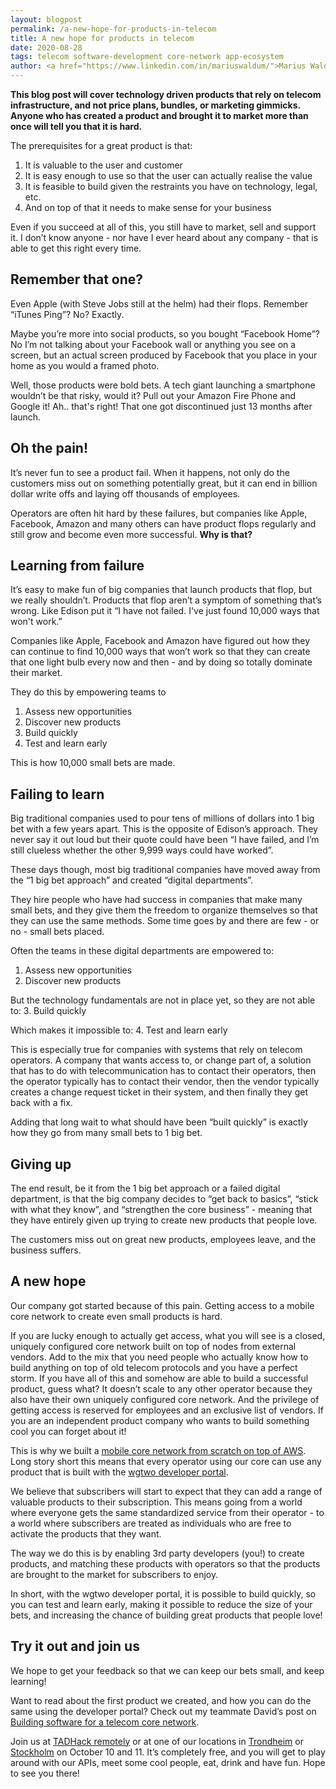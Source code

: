```yaml
---
layout: blogpost
permalink: /a-new-hope-for-products-in-telecom
title: A new hope for products in telecom
date: 2020-08-28
tags: telecom software-development core-network app-ecosystem
author: <a href="https://www.linkedin.com/in/mariuswaldum/">Marius Waldum</a> - Head of Product
---
```


**This blog post will cover technology driven products that rely on telecom infrastructure, and not price plans, bundles, or marketing gimmicks. Anyone who has created a product and brought it to market more than once will tell you that it is hard.**

The prerequisites for a great product is that:
1. It is valuable to the user and customer 
2. It is easy enough to use so that the user can actually realise the value
3. It is feasible to build given the restraints you have on technology, legal, etc. 
4. And on top of that it needs to make sense for your business

Even if you succeed at all of this, you still have to market, sell and support it. I don’t know anyone - nor have I ever heard about any company - that is able to get this right every time. 

## Remember that one? 
Even Apple (with Steve Jobs still at the helm) had their flops. Remember “iTunes Ping”? No? Exactly. 

Maybe you’re more into social products, so you bought “Facebook Home”? No I’m not talking about your Facebook wall or anything you see on a screen, but an actual screen produced by Facebook that you place in your home as you would a framed photo. 

Well, those products were bold bets. A tech giant launching a smartphone wouldn’t be that risky, would it? Pull out your Amazon Fire Phone and Google it! Ah.. that's right! That one got discontinued just 13 months after launch. 

## Oh the pain!
It’s never fun to see a product fail. When it happens, not only do the customers miss out on something potentially great, but it can end in billion dollar write offs and laying off thousands of employees.

Operators are often hit hard by these failures, but companies like Apple, Facebook, Amazon and many others can have product flops regularly and still grow and become even more successful. **Why is that?** 


## Learning from failure
It’s easy to make fun of big companies that launch products that flop, but we really shouldn’t. Products that flop aren’t a symptom of something that’s wrong. Like Edison put it “I have not failed. I've just found 10,000 ways that won't work.” 

Companies like Apple, Facebook and Amazon have figured out how they can continue to find 10,000 ways that won’t work so that they can create that one light bulb every now and then - and by doing so totally dominate their market. 

They do this by empowering teams to 
1. Assess new opportunities
2. Discover new products
3. Build quickly
4. Test and learn early

This is how 10,000 small bets are made. 

## Failing to learn
Big traditional companies used to pour tens of millions of dollars into 1 big bet with a few years apart. This is the opposite of Edison’s approach. They never say it out loud but their quote could have been “I have failed, and I’m still clueless whether the other 9,999 ways could have worked”.
 
These days though, most big traditional companies have moved away from the “1 big bet approach” and created “digital departments”. 

They hire people who have had success in companies that make many small bets, and they give them the freedom to organize themselves so that they can use the same methods. Some time goes by and there are few - or no - small bets placed. 

Often the teams in these digital departments are empowered to: 
1. Assess new opportunities
2. Discover new products

But the technology fundamentals are not in place yet, so they are not able to: 
3. Build quickly

Which makes it impossible to: 
4. Test and learn early

This is especially true for companies with systems that rely on telecom operators. A company that wants access to, or change part of, a solution that has to do with telecommunication has to contact their operators, then the operator typically has to contact their vendor, then the vendor typically creates a change request ticket in their system, and then finally they get back with a fix. 

Adding that long wait to what should have been “built quickly” is exactly how they go from many small bets to 1 big bet.

## Giving up
The end result, be it from the 1 big bet approach or a failed digital department, is that the big company decides to “get back to basics”, “stick with what they know”, and “strengthen the core business” - meaning that they have entirely given up trying to create new products that people love.

The customers miss out on great new products, employees leave, and the business suffers. 

## A new hope
Our company got started because of this pain. Getting access to a mobile core network to create even small products is hard. 

If you are lucky enough to actually get access, what you will see is a closed, uniquely configured core network built on top of nodes from external vendors. Add to the mix that you need people who actually know how to build anything on top of old telecom protocols and you have a perfect storm. If you have all of this and somehow are able to build a successful product, guess what? It doesn’t scale to any other operator because they also have their own uniquely configured core network. And the privilege of getting access is reserved for employees and an exclusive list of vendors. If you are an independent product company who wants to build something cool you can forget about it! 

This is why we built a [mobile core network from scratch on top of AWS](https://wgtwo.com/our-product). Long story short this means that every operator using our core can use any product that is built with the [wgtwo developer portal](http://developer.wgtwo.com/). 

We believe that subscribers will start to expect that they can add a range of valuable products to their subscription. This means going from a world where everyone gets the same standardized service from their operator - to a world where subscribers are treated as individuals who are free to activate the products that they want. 

The way we do this is by enabling 3rd party developers (you!) to create products, and matching these products with operators so that the products are brought to the market for subscribers to enjoy. 

In short, with the wgtwo developer portal, it is possible to build quickly, so you can test and learn early, making it possible to reduce the size of your bets, and increasing the chance of building great products that people love! 

## Try it out and join us
We hope to get your feedback so that we can keep our bets small, and keep learning! 

Want to read about the first product we created, and how you can do the same using the developer portal? Check out my teammate David’s post on [Building software for a telecom core network](https://wgtwo.com/blog/building-software-for-a-telecom-core-network). 

Join us at [TADHack remotely](https://tadhack.com/2020/global/tadhack-trondheim-norway/) or at one of our locations in [Trondheim](https://tadhack.com/2020/global/tadhack-trondheim-norway/) or [Stockholm](https://tadhack.com/2020/global/tadhack-stockholm-sweden/) on October 10 and 11. It’s completely free, and you will get to play around with our APIs, meet some cool people, eat, drink and have fun. Hope to see you there! 
